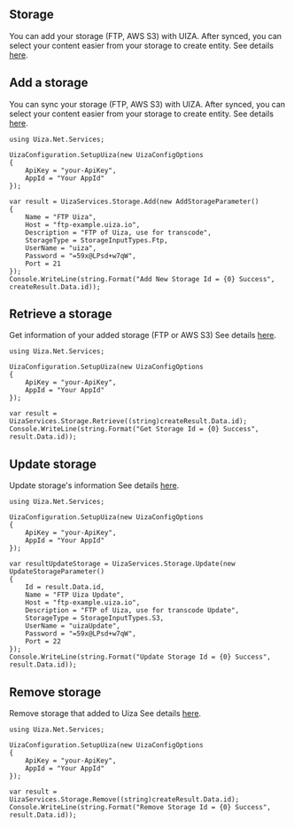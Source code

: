 ## Storage
You can add your storage (FTP, AWS S3) with UIZA. After synced, you can select your content easier from your storage to create entity.
See details [here](https://docs.uiza.io/#storage).

## Add a storage
You can sync your storage (FTP, AWS S3) with UIZA. After synced, you can select your content easier from your storage to create entity.
See details [here](https://docs.uiza.io/#add-a-storage).

```Cshard
using Uiza.Net.Services;

UizaConfiguration.SetupUiza(new UizaConfigOptions
{
	ApiKey = "your-ApiKey",
	AppId = "Your AppId"
});

var result = UizaServices.Storage.Add(new AddStorageParameter()
{
	Name = "FTP Uiza",
	Host = "ftp-example.uiza.io",
	Description = "FTP of Uiza, use for transcode",
	StorageType = StorageInputTypes.Ftp,
	UserName = "uiza",
	Password = "=59x@LPsd+w7qW",
	Port = 21
});
Console.WriteLine(string.Format("Add New Storage Id = {0} Success", createResult.Data.id));
```

## Retrieve a storage
Get information of your added storage (FTP or AWS S3)
See details [here](https://docs.uiza.io/#retrieve-a-storage).

```Cshard
using Uiza.Net.Services;

UizaConfiguration.SetupUiza(new UizaConfigOptions
{
	ApiKey = "your-ApiKey",
	AppId = "Your AppId"
});

var result = UizaServices.Storage.Retrieve((string)createResult.Data.id);
Console.WriteLine(string.Format("Get Storage Id = {0} Success", result.Data.id));
```

## Update storage
Update storage's information
See details [here](https://docs.uiza.io/#update-storage).

```Cshard
using Uiza.Net.Services;

UizaConfiguration.SetupUiza(new UizaConfigOptions
{
	ApiKey = "your-ApiKey",
	AppId = "Your AppId"
});

var resultUpdateStorage = UizaServices.Storage.Update(new UpdateStorageParameter()
{
	Id = result.Data.id,
	Name = "FTP Uiza Update",
	Host = "ftp-example.uiza.io",
	Description = "FTP of Uiza, use for transcode Update",
	StorageType = StorageInputTypes.S3,
	UserName = "uizaUpdate",
	Password = "=59x@LPsd+w7qW",
	Port = 22
});
Console.WriteLine(string.Format("Update Storage Id = {0} Success", result.Data.id));
```

## Remove storage
Remove storage that added to Uiza
See details [here](https://docs.uiza.io/#remove-storage).

```Cshard
using Uiza.Net.Services;

UizaConfiguration.SetupUiza(new UizaConfigOptions
{
	ApiKey = "your-ApiKey",
	AppId = "Your AppId"
});

var result = UizaServices.Storage.Remove((string)createResult.Data.id);
Console.WriteLine(string.Format("Remove Storage Id = {0} Success", result.Data.id));
```

